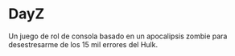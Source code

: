 # DayZ
Un juego de rol de consola basado en un apocalipsis zombie para desestresarme de los 15 mil errores del Hulk.
